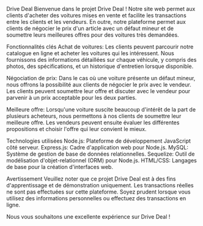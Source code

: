 Drive Deal
Bienvenue dans le projet Drive Deal ! Notre site web permet aux clients d'acheter des voitures mises en vente et facilite les transactions entre les clients et les vendeurs. En outre, notre plateforme permet aux clients de négocier le prix d'un article avec un défaut mineur et de soumettre leurs meilleures offres pour des voitures très demandées.

Fonctionnalités clés
Achat de voitures: Les clients peuvent parcourir notre catalogue en ligne et acheter les voitures qui les intéressent. Nous fournissons des informations détaillées sur chaque véhicule, y compris des photos, des spécifications, et un historique d'entretien lorsque disponible.

Négociation de prix: Dans le cas où une voiture présente un défaut mineur, nous offrons la possibilité aux clients de négocier le prix avec le vendeur. Les clients peuvent soumettre leur offre et discuter avec le vendeur pour parvenir à un prix acceptable pour les deux parties.

Meilleure offre: Lorsqu'une voiture suscite beaucoup d'intérêt de la part de plusieurs acheteurs, nous permettons à nos clients de soumettre leur meilleure offre. Les vendeurs peuvent ensuite évaluer les différentes propositions et choisir l'offre qui leur convient le mieux.

Technologies utilisées
Node.js: Plateforme de développement JavaScript côté serveur.
Express.js: Cadre d'application web pour Node.js.
MySQL: Système de gestion de base de données relationnelles.
Sequelize: Outil de modélisation d'objet-relationnel (ORM) pour Node.js.
HTML/CSS: Langages de base pour la création d'interfaces web.


Avertissement
Veuillez noter que ce projet Drive Deal est à des fins d'apprentissage et de démonstration uniquement. Les transactions réelles ne sont pas effectuées sur cette plateforme. Soyez prudent lorsque vous utilisez des informations personnelles ou effectuez des transactions en ligne.

Nous vous souhaitons une excellente expérience sur Drive Deal !